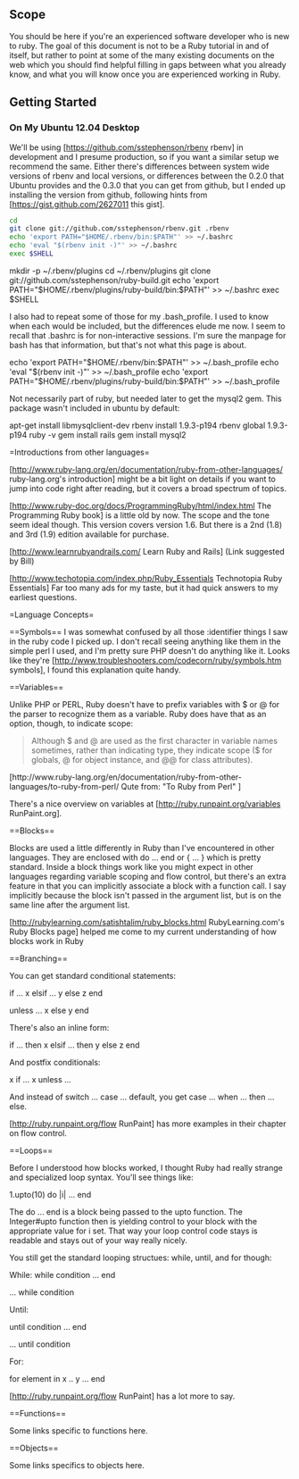 ## Scope

You should be here if you're an experienced software developer who is new to ruby.  The goal of this document is not to be a Ruby tutorial in and of itself, but rather to point at some of the many existing documents on the web which you should find helpful filling in gaps between what you already know, and what you will know once you are experienced working in Ruby.


## Getting Started

### On My Ubuntu 12.04 Desktop

We'll be using [https://github.com/sstephenson/rbenv rbenv] in development and I presume production, so if you want a similar setup we recommend the same.  Either there's differences between system wide versions of rbenv and local versions, or differences between the 0.2.0 that Ubuntu provides and the 0.3.0 that you can get from github, but I ended up installing the version from github, following hints from [https://gist.github.com/2627011 this gist].

~~~ bash
cd
git clone git://github.com/sstephenson/rbenv.git .rbenv
echo 'export PATH="$HOME/.rbenv/bin:$PATH"' >> ~/.bashrc
echo 'eval "$(rbenv init -)"' >> ~/.bashrc
exec $SHELL
~~~


<source lang="bash">
mkdir -p ~/.rbenv/plugins
cd ~/.rbenv/plugins
git clone git://github.com/sstephenson/ruby-build.git
echo 'export PATH="$HOME/.rbenv/plugins/ruby-build/bin:$PATH"' >> ~/.bashrc
exec $SHELL
</source>

I also had to repeat some of those for my .bash_profile.  I used to know when each would be included, but the differences elude me now.  I seem to recall that .bashrc is for non-interactive sessions.  I'm sure the manpage for bash has that information, but that's not what this page is about.

<source lang="bash">
echo 'export PATH="$HOME/.rbenv/bin:$PATH"' >> ~/.bash_profile
echo 'eval "$(rbenv init -)"' >> ~/.bash_profile
echo 'export PATH="$HOME/.rbenv/plugins/ruby-build/bin:$PATH"' >> ~/.bash_profile
</source>

Not necessarily part of ruby, but needed later to get the mysql2 gem.  This package wasn't included in ubuntu by default:

<source lang="bash">
apt-get install libmysqlclient-dev
</source>


<source lang="bash">
rbenv install 1.9.3-p194
rbenv global 1.9.3-p194
ruby -v
gem install rails
gem install mysql2 
</source>


=Introductions from other languages=

[http://www.ruby-lang.org/en/documentation/ruby-from-other-languages/ ruby-lang.org's introduction] might be a bit light on details if you want to jump into code right after reading, but it covers a broad spectrum of topics.

[http://www.ruby-doc.org/docs/ProgrammingRuby/html/index.html The Programming Ruby book] is a little old by now.  The scope and the tone seem ideal though.  This version covers version 1.6.  But there is a 2nd (1.8) and 3rd (1.9) edition available for purchase.

[http://www.learnrubyandrails.com/ Learn Ruby and Rails] (Link suggested by Bill)

[http://www.techotopia.com/index.php/Ruby_Essentials Technotopia Ruby Essentials] Far too many ads for my taste, but it had quick answers to my earliest questions.

=Language Concepts=


==Symbols==
I was somewhat confused by all those :identifier things I saw in the ruby code I picked up.  I don't recall seeing anything like them in the simple perl I used, and I'm pretty sure PHP doesn't do anything like it.  Looks like they're [http://www.troubleshooters.com/codecorn/ruby/symbols.htm  symbols], I found this explanation quite handy.

==Variables==

Unlike PHP or PERL, Ruby doesn't have to prefix variables with $ or @ for the parser to recognize them as a variable.  Ruby does have that as an option, though, to indicate scope:

<blockquote>
Although $ and @ are used as the first character in variable names sometimes, rather than indicating type, they indicate scope ($ for globals, @ for object instance, and @@ for class attributes).
</blockquote>
[http://www.ruby-lang.org/en/documentation/ruby-from-other-languages/to-ruby-from-perl/ Qute from: "To Ruby from Perl" ]

There's a nice overview on variables at [http://ruby.runpaint.org/variables RunPaint.org].

==Blocks==

Blocks are used a little differently in Ruby than I've encountered in other languages.  They are enclosed with do ... end or { ... } which is pretty standard.  Inside a block things work like you might expect in other languages regarding variable scoping and flow control, but there's an extra feature in that you can implicitly associate a block with a function call.  I say implicitly because the block isn't passed in the argument list, but is on the same line after the argument list.

[http://rubylearning.com/satishtalim/ruby_blocks.html RubyLearning.com's Ruby Blocks page] helped me come to my current understanding of how blocks work in Ruby

==Branching==

You can get standard conditional statements:

<source lang="ruby">
if ...
  x 
elsif ... 
  y
else 
  z
end


unless ... 
  x
else
  y
end
</source>

There's also an inline form:

<source lang="ruby">
if ... then x
elsif ... then y
else z
end
</source>

And postfix conditionals:

<source lang="ruby">
x if ...
x unless ...
</source>

And instead of switch ... case ... default, you get case ... when ... then ... else.

[http://ruby.runpaint.org/flow RunPaint] has more examples in their chapter on flow control.

==Loops==

Before I understood how blocks worked, I thought Ruby had really strange and specialized loop syntax.  You'll see things like:

<source lang="ruby">
1.upto(10) do |i|
 ...
end
</source>

The do ... end is a block being passed to the upto function.  The Integer#upto function then is yielding control to your block with the appropriate value for i set. That way your loop control code stays is readable and stays out of your way really nicely.

You still get the standard looping structues: while, until, and for though:

While:
<source lang="ruby">
while condition
...
end

... while condition
</source>

Until:

<source lang="ruby">
until condition
...
end

... until condition
</source>

For:

<source lang="ruby">
for element in x .. y
 ...
end
</source>

[http://ruby.runpaint.org/flow RunPaint] has a lot more to say.

==Functions==

Some links specific to functions here.

==Objects==

Some links specifics to objects here.

